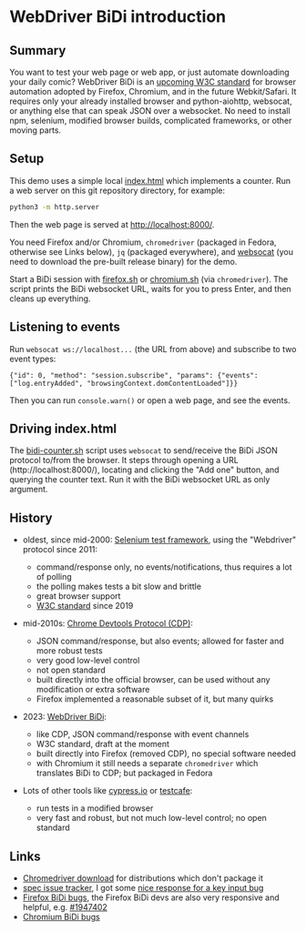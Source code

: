 # WebDriver BiDi introduction

## Summary

You want to test your web page or web app, or just automate downloading your
daily comic? WebDriver BiDi is an [upcoming W3C standard](https://w3c.github.io/webdriver-bidi/)
for browser automation adopted by Firefox, Chromium, and in the future
Webkit/Safari. It requires only your already installed browser and
python-aiohttp, websocat, or anything else that can speak JSON over a
websocket. No need to install npm, selenium, modified browser builds,
complicated frameworks, or other moving parts.

## Setup

This demo uses a simple local [index.html](./index.html) which implements a
counter. Run a web server on this git repository directory, for example:

```sh
python3 -m http.server
```

Then the web page is served at <http://localhost:8000/>.

You need Firefox and/or Chromium, `chromedriver` (packaged in Fedora, otherwise
see Links below), `jq` (packaged everywhere), and
[websocat](https://github.com/vi/websocat) (you need to download the pre-built
release binary) for the demo.

Start a BiDi session with [firefox.sh](./firefox.sh) or
[chromium.sh](./chromium.sh) (via `chromedriver`). The script prints the BiDi
websocket URL, waits for you to press Enter, and then cleans up everything.

## Listening to events

Run `websocat ws://localhost...` (the URL from above) and subscribe to two
event types:

```
{"id": 0, "method": "session.subscribe", "params": {"events": ["log.entryAdded", "browsingContext.domContentLoaded"]}}
```

Then you can run `console.warn()` or open a web page, and see the events.

## Driving index.html

The [bidi-counter.sh](./bidi-counter.sh) script uses `websocat` to send/receive
the BiDi JSON protocol to/from the browser. It steps through opening a URL
(http://localhost:8000/), locating and clicking the "Add one" button, and
querying the counter text. Run it with the BiDi websocket URL as only argument.

## History

* oldest, since mid-2000: [Selenium test framework](https://www.selenium.dev/), using the "Webdriver" protocol since 2011:
  - command/response only, no events/notifications, thus requires a lot of polling
  - the polling makes tests a bit slow and brittle
  - great browser support
  - [W3C standard](https://w3c.github.io/webdriver/) since 2019

* mid-2010s: [Chrome Devtools Protocol (CDP)](https://chromedevtools.github.io/devtools-protocol/):
  - JSON command/response, but also events; allowed for faster and more robust tests
  - very good low-level control
  - not open standard
  - built directly into the official browser, can be used without any modification or extra software
  - Firefox implemented a reasonable subset of it, but many quirks

* 2023: [WebDriver BiDi](https://w3c.github.io/webdriver-bidi/):
  - like CDP, JSON command/response with event channels
  - W3C standard, draft at the moment
  - built directly into Firefox (removed CDP), no special software needed
  - with Chromium it still needs a separate `chromedriver` which translates BiDi to CDP; but packaged in Fedora

* Lots of other tools like [cypress.io](https://www.cypress.io/) or [testcafe](https://testcafe.io/):
  - run tests in a modified browser
  - very fast and robust, but not much low-level control; no open standard


## Links

 - [Chromedriver download](https://getwebdriver.com/) for distributions which don't package it
 - [spec issue tracker](https://github.com/w3c/webdriver-bidi/issues),
   I got some [nice response for a key input bug](https://github.com/w3c/webdriver-bidi/issues/757)
 - [Firefox BiDi bugs](https://bugzilla.mozilla.org/buglist.cgi?product=Remote%20Protocol&component=WebDriver%20BiDi&resolution=---),
   the Firefox BiDi devs are also very responsive and helpful, e.g. [#1947402](https://bugzilla.mozilla.org/show_bug.cgi?id=1947402)
 - [Chromium BiDi bugs](https://issues.chromium.org/issues?q=status:open%20componentid:1456998&s=created_time:desc)
